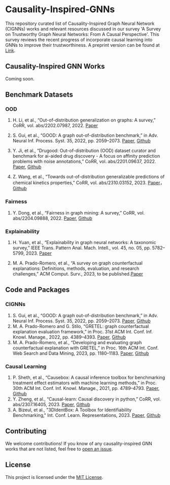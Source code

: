 # Causality-Inspired-GNNs

This repository curated list of Causality-Inspired Graph Neural Network (CIGNNs) works and relevant resources discussed in our survey 'A Survey on Trustworthy Graph Neural Networks: From A Causal Perspective'. This survey reviews the recent progress of incorporate causal learning into GNNs to improve their trustworthiness. A preprint version can be found at [Link](URL).

## Causality-Inspired GNN Works

Coming soon.

<!-- Repeat the above format for each relevant work -->

## Benchmark Datasets

### OOD
1. H. Li, et al., “Out-of-distribution generalization on graphs: A survey,” CoRR, vol. abs/2202.07987, 2022. [Paper](https://arxiv.org/pdf/2202.07987)

2. S. Gui, et al., “GOOD: A graph out-of-distribution benchmark,” in Adv. Neural Inf. Process. Syst. 35, 2022, pp. 2059–2073. [Paper](https://proceedings.neurips.cc/paper_files/paper/2022/file/0dc91de822b71c66a7f54fa121d8cbb9-Paper-Datasets_and_Benchmarks.pdf), [Github](https://github.com/divelab/GOOD/)

3. Y. Ji, et al., “Drugood: Out-of-distribution (OOD) dataset curator and benchmark for ai-aided drug discovery - A focus on affinity prediction problems with noise annotations,” CoRR, vol. abs/2201.09637, 2022. [Paper](https://arxiv.org/pdf/2201.09637), [Github](https://github.com/tencent-ailab/DrugOOD)

4. Z. Wang, et al., “Towards out-of-distribution generalizable predictions of chemical kinetics properties,” CoRR, vol. abs/2310.03152, 2023. [Paper](https://arxiv.org/pdf/2310.03152)， [Github](https://github.com/zihao-wang/ReactionOOD)

### Fairness
1. Y. Dong, et al., “Fairness in graph mining: A survey,” CoRR, vol. abs/2204.09888, 2022. [Paper](https://ieeexplore.ieee.org/iel7/69/4358933/10097603.pdf), [Github](https://github.com/yushundong/Graph-Mining-Fairness-Data)

### Explainability
1. H. Yuan, et al., “Explainability in graph neural networks: A taxonomic survey,” IEEE Trans. Pattern Anal. Mach. Intell., vol. 45, no. 05, pp. 5782–5799, 2023. [Paper](https://ieeexplore.ieee.org/iel7/34/4359286/09875989.pdf)

2. M. A. Prado-Romero, et al., “A survey on graph counterfactual explanations: Definitions, methods, evaluation, and research challenges,” ACM Comput. Surv., 2023, to be published.[Paper](https://dl.acm.org/doi/pdf/10.1145/3618105)

## Code and Packages
### CIGNNs
1. S. Gui, et al., “GOOD: A graph out-of-distribution benchmark,” in Adv. Neural Inf. Process. Syst. 35, 2022, pp. 2059–2073. [Paper](https://proceedings.neurips.cc/paper_files/paper/2022/file/0dc91de822b71c66a7f54fa121d8cbb9-Paper-Datasets_and_Benchmarks.pdf), [Github](https://github.com/divelab/GOOD/)
2. M. A. Prado-Romero and G. Stilo, “GRETEL: graph counterfactual explanation evaluation framework,” in Proc. 31st ACM Int. Conf. Inf. Knowl. Manage., 2022, pp. 4389–4393. [Paper](https://dl.acm.org/doi/pdf/10.1145/3511808.3557608), [Github](https://github.com/MarioTheOne/GRETEL)
3. M. A. Prado-Romero, et al., “Developing and evaluating graph counterfactual explanation with GRETEL,” in Proc. 16th ACM Int. Conf. Web Search and Data Mining, 2023, pp. 1180–1183. [Paper](https://dl.acm.org/doi/pdf/10.1145/3539597.3573026), [Github](https://github.com/MarioTheOne/GRETEL)

### Causal Learning
1. P. Sheth, et al., “Causebox: A causal inference toolbox for benchmarking treatment effect estimators with machine learning methods,” in Proc. 30th ACM Int. Conf. Inf. Knowl. Manage., 2021, pp. 4789–4793. [Paper](https://dl.acm.org/doi/pdf/10.1145/3459637.3481974), [Github](https://github.com/paras2612/CauseBox)
2. Y. Zheng, et al., “Causal-learn: Causal discovery in python,” CoRR, vol. abs/2307.16405, 2023. [Paper](https://arxiv.org/pdf/2307.16405), [Github](https://github.com/py-why/causal-learn)
3. A. Bizeul, et al., "3DIdentBox: A Toolbox for Identifiability Benchmarking," Int. Conf. Learn. Representations, 2023. [Paper](https://www.cclear.cc/2023/AcceptedDatasets/bizeul23a.pdf), [Github](https://github.com/alicebizeul/3DIdentBox)

## Contributing

We welcome contributions! If you know of any causality-inspired GNN works that are not listed, feel free to [open an issue](link-to-issues).

## License

This project is licensed under the [MIT License](link-to-license).
